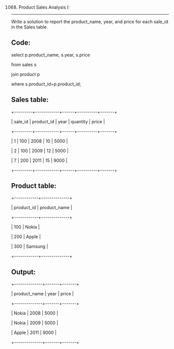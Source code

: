 1068. Product Sales Analysis I:
------------------------------
Write a solution to report the product_name, year, and price for each sale_id in the Sales table.

Code:
----
select p.product_name, s.year, s.price

from sales s

join product p

where s.product_id=p.product_id;

Sales table:
-----------

+---------+------------+------+----------+-------+

| sale_id | product_id | year | quantity | price |

+---------+------------+------+----------+-------+ 

| 1       | 100        | 2008 | 10       | 5000  |

| 2       | 100        | 2009 | 12       | 5000  |

| 7       | 200        | 2011 | 15       | 9000  |

+---------+------------+------+----------+-------+


Product table:
-------------

+------------+--------------+

| product_id | product_name |

+------------+--------------+

| 100        | Nokia        |

| 200        | Apple        |

| 300        | Samsung      |

+------------+--------------+


Output: 
------

+--------------+-------+-------+

| product_name | year  | price |

+--------------+-------+-------+

| Nokia        | 2008  | 5000  |

| Nokia        | 2009  | 5000  |

| Apple        | 2011  | 9000  |

+--------------+-------+-------+

